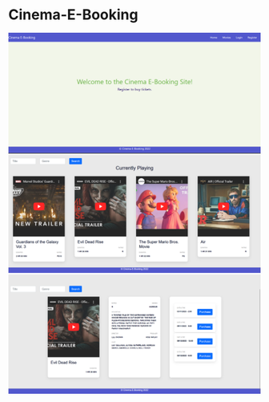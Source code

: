 # Cinema-E-Booking

![alt text](https://github.com/Crimson465/Cinema-Booking-System/blob/main/Screenshots/opening_page.png?raw=true)
![alt text](https://github.com/Crimson465/Cinema-Booking-System/blob/main/Screenshots/now_playing_list.png?raw=true)
![alt text](https://github.com/Crimson465/Cinema-Booking-System/blob/main/Screenshots/movie_summary_page.png?raw=true)
